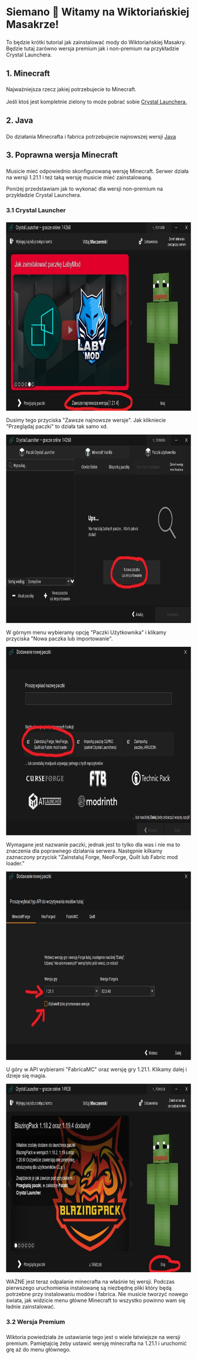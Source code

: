 <h1 align="left">Siemano 👋 Witamy na Wiktoriańskiej Masakrze!</h1>

###

<p align="left">To będzie krótki tutorial jak zainstalować mody do Wiktoriańskiej Masakry.<br>Będzie tutaj zarówno wersja premium jak i non-premium na przykładzie Crystal Launchera.</p>

###

<h2 align="left">1. Minecraft</h2>

###

<p align="left">Najważniejsza rzecz jakiej potrzebujecie to Minecraft.<br><br>Jeśli ktoś jest kompletnie zielony to może pobrać sobie <a href="https://crystal-launcher.net/p/downloads">Crystal Launchera.</a></p>

###

<h2 align="left">2. Java</h2>

###

<p align="left">Do działania Minecrafta i fabrica potrzebujecie najnowszej wersji <a href="https://www.java.com/en/download/">Java</a></p>

###

<h2 align="left">3. Poprawna wersja Minecraft</h2>

###

<p align="left">Musicie mieć odpowiednio skonfigurowaną wersję Minecraft. Serwer działa na wersji 1.21.1 i też taką wersję musicie mieć zainstalowaną.</p>
<p align="left">Poniżej przedstawiam jak to wykonać dla wersji non-premium na przykładzie Crystal Launchera.</p>

###

<h3 align="left">3.1 Crystal Launcher</h3>

###


<img src="Tutorial/Crystal Launcher Tutorial/1.jpg" alt="Strona Główna" width="865" height="513">
<p align="left">Dusimy tego przyciska "Zawsze najnowsze wersje". Jak klikniecie "Przeglądaj paczki" to działa tak samo xd.</p>
<img src="Tutorial/Crystal Launcher Tutorial/2.jpg" alt="Paczki" width="865" height="513">
<p align="left">W górnym menu wybieramy opcję "Paczki Użytkownika" i klikamy przyciska "Nowa paczka lub importowanie".</p>
<img src="Tutorial/Crystal Launcher Tutorial/3.jpg" alt="Paczki" width="865" height="513">
<p align="left">Wymagane jest nazwanie paczki, jednak jest to tylko dla was i nie ma to znaczenia dla poprawnego działania serwera. Następnie kilkamy zaznaczony przycisk "Zainstaluj Forge, NeoForge, Quilt lub Fabric mod loader."</p>
<img src="Tutorial/Crystal Launcher Tutorial/4.jpg" alt="Paczki" width="865" height="513">
<p align="left">U góry w API wybierami "FabricaMC" oraz wersję gry 1.21.1. Klikamy dalej i dzieje się magia.</p>
<img src="Tutorial/Crystal Launcher Tutorial/5.jpg" alt="Graj" width="865" height="513">
<p align="left">WAŻNE jest teraz odpalanie minecrafta na właśnie tej wersji. Podczas pierwszego uruchomienia instalowanę są niezbędnę pliki który będą potrzebne przy instalowaniu modów i fabrica. Nie musicie tworzyć nowego świata, jak widzicie menu główne Minecraft to wszystko powinno wam się ładnie zainstalować.</p>

###

<h3 align="left">3.2 Wersja Premium</h3>

###

<p align="left">Wiktoria powiedziała że ustawianie tego jest o wiele łatwiejsze na wersji premium. Pamiętajcię żeby ustawić wersję minecrafta na 1.21.1 i uruchomić grę aż do menu głównego.
